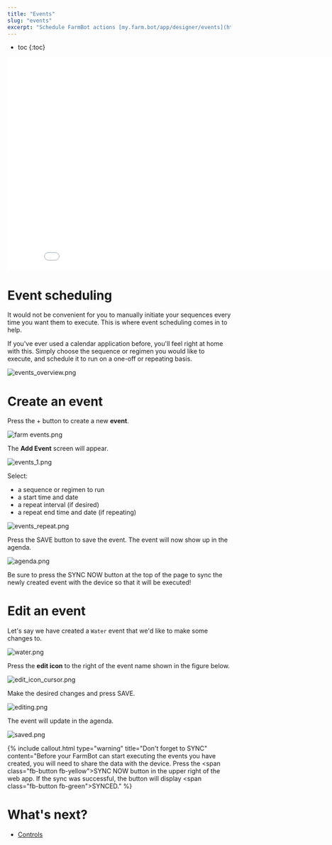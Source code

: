 ```yaml
---
title: "Events"
slug: "events"
excerpt: "Schedule FarmBot actions [my.farm.bot/app/designer/events](https://my.farm.bot/app/designer/events)"
---
```


* toc
{:toc}


<iframe class="embedly-embed" src="//cdn.embedly.com/widgets/media.html?src=https%3A%2F%2Fwww.youtube.com%2Fembed%2Fvideoseries%3Flist%3DPLMhsMRlKjcNIYlDKDdKvPQuHqBjjS1ZGc&url=http%3A%2F%2Fwww.youtube.com%2Fwatch%3Fv%3DGVb4fYaqy2M&image=https%3A%2F%2Fi.ytimg.com%2Fvi%2FGVb4fYaqy2M%2Fhqdefault.jpg&key=02466f963b9b4bb8845a05b53d3235d7&type=text%2Fhtml&schema=youtube" width="854" height="480" scrolling="no" frameborder="0" allowfullscreen></iframe>



# Event scheduling

It would not be convenient for you to manually initiate your sequences every time you want them to execute. This is where event scheduling comes in to help.

If you've ever used a calendar application before, you'll feel right at home with this. Simply choose the sequence or regimen you would like to execute, and schedule it to run on a one-off or repeating basis.

![events_overview.png](events_overview.png)



# Create an event

Press the <span class="fb-circle-button fb-purple">+</span> button to create a new **event**.

![farm events.png](farm_events.png)

The **Add Event** screen will appear.

![events_1.png](events_1.png)

Select:
* a sequence or regimen to run
* a start time and date
* a repeat interval (if desired)
* a repeat end time and date (if repeating)

![events_repeat.png](events_repeat.png)

Press the <span class="fb-button fb-purple">SAVE</span> button to save the event. The event will now show up in the agenda.

![agenda.png](agenda.png)

Be sure to press the <span class="fb-button fb-yellow">SYNC NOW</span> button at the top of the page to sync the newly created event with the device so that it will be executed!

# Edit an event

Let's say we have created a `Water` event that we'd like to make some changes to.

![water.png](water.png)

Press the **edit icon** to the right of the event name shown in the figure below.

![edit_icon_cursor.png](edit_icon_cursor.png)

Make the desired changes and press <span class="fb-button fb-purple">SAVE</span>.

![editing.png](editing.png)

The event will update in the agenda.

![saved.png](saved.png)



{%
include callout.html
type="warning"
title="Don't forget to SYNC"
content="Before your FarmBot can start executing the events you have created, you will need to share the data with the device. Press the <span class=\"fb-button fb-yellow\">SYNC NOW</span> button in the upper right of the web app. If the sync was successful, the button will display <span class=\"fb-button fb-green\">SYNCED</span>."
%}


# What's next?

 * [Controls](../Web-App/controls.md)
